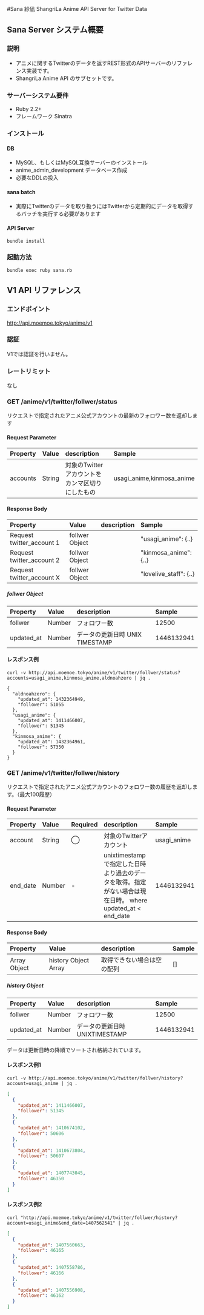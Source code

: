 #Sana 紗凪
ShangriLa Anime API Server for Twitter Data

## Sana Server システム概要

### 説明

* アニメに関するTwitterのデータを返すREST形式のAPIサーバーのリファレンス実装です。
* ShangriLa Anime API のサブセットです。

### サーバーシステム要件

* Ruby 2.2+
* フレームワーク Sinatra

### インストール

#### DB
* MySQL、もしくはMySQL互換サーバーのインストール
* anime_admin_development データベース作成
* 必要なDDLの投入

#### sana batch

* 実際にTwitterのデータを取り扱うにはTwitterから定期的にデータを取得するバッチを実行する必要があります

#### API Server

```
bundle install
```

### 起動方法

```
bundle exec ruby sana.rb
```

## V1 API リファレンス

### エンドポイント

http://api.moemoe.tokyo/anime/v1

### 認証

V1では認証を行いません。


### レートリミット

なし

### GET /anime/v1/twitter/follwer/status

リクエストで指定されたアニメ公式アカウントの最新のフォロワー数を返却します

#### Request Parameter

| Property     | Value               |description|Sample|
| :------------ | :------------------ |:--------|:-------|
| accounts    |String|対象のTwitterアカウントをカンマ区切りにしたもの|usagi_anime,kinmosa_anime|


#### Response Body

| Property     | Value               |description|Sample|
| :------------ | :------------------ |:--------|:-------|
| Request twitter_account 1|follwer Object||"usagi_anime": {..}|
| Request twitter_account 2|follwer Object||"kinmosa_anime": {..}|
| Request twitter_account X|follwer Object||"lovelive_staff": {..}|

##### follwer Object

| Property     | Value               |description|Sample|
| :------------ | :------------------ |:--------|:-------|
| follwer    |Number|フォロワー数|12500|
| updated_at   |Number|データの更新日時 UNIX TIMESTAMP|1446132941|

#### レスポンス例

```
curl -v http://api.moemoe.tokyo/anime/v1/twitter/follwer/status?accounts=usagi_anime,kinmosa_anime,aldnoahzero | jq .

{
  "aldnoahzero": {
    "updated_at": 1432364949,
    "follower": 51055
  },
  "usagi_anime": {
    "updated_at": 1411466007,
    "follower": 51345
  },
  "kinmosa_anime": {
    "updated_at": 1432364961,
    "follower": 57350
  }
}
```



### GET /anime/v1/twitter/follwer/history

リクエストで指定されたアニメ公式アカウントのフォロワー数の履歴を返却します。（最大100履歴）

#### Request Parameter


| Property     |Value |Required|description|Sample|
| :------------|:-----|:-------|:----------|:-----|
| account    |String|◯|対象のTwitterアカウント|usagi_anime|
| end_date |Number|-|unixtimestampで指定した日時より過去のデータを取得。指定がない場合は現在日時。 where updated_at < end_date |1446132941|


#### Response Body

| Property     | Value               |description|Sample|
| :------------ | :------------------ |:--------|:-------|
| Array Object|history Object Array|取得できない場合は空の配列|[]|


##### history Object

| Property     | Value               |description|Sample|
| :------------ | :------------------ |:--------|:-------|
| follwer    |Number|フォロワー数|12500|
| updated_at   |Number|データの更新日時 UNIXTIMESTAMP|1446132941|

データは更新日時の降順でソートされ格納されています。

#### レスポンス例1

```
curl -v http://api.moemoe.tokyo/anime/v1/twitter/follwer/history?account=usagi_anime | jq .
```

```json
[
  {
    "updated_at": 1411466007,
    "follower": 51345
  },
  {
    "updated_at": 1410674102,
    "follower": 50606
  },
  {
    "updated_at": 1410673804,
    "follower": 50607
  },
  {
    "updated_at": 1407743045,
    "follower": 46350
  }
]
```


#### レスポンス例2

```
curl "http://api.moemoe.tokyo/anime/v1/twitter/follwer/history?account=usagi_anime&end_date=1407562541" | jq .
```

```json
[
  {
    "updated_at": 1407560663,
    "follower": 46165
  },
  {
    "updated_at": 1407558786,
    "follower": 46166
  },
  {
    "updated_at": 1407556908,
    "follower": 46162
  }
]
```




